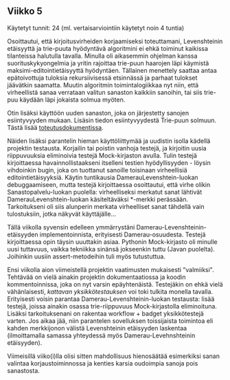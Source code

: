 ## Viikko 5  
Käytetyt tunnit: 24 (ml. vertaisarviointiin käytetyt noin 4 tuntia)

Osoittautui, että kirjoitusvirheiden korjaamiseksi toteuttamani, Levenshteinin etäisyyttä ja trie-puuta hyödyntävä algoritmini ei ehkä toiminut kaikissa tilanteissa halutulla tavalla. Minulla oli aikasemmin ohjelman kanssa suorituskykyongelmia ja yritin rajoittaa trie-puun haarojen läpi käymistä maksimi-editointietäisyyttä hyödyntäen. Tällainen menettely saattaa antaa epätoivottuja tuloksia rekursiivisessä etsinnässä ja parhaat tulokset jäävätkin saamatta. Muutin algoritmin toimintalogiikkaa nyt niin, että virheellistä sanaa verrataan valitun sanaston kaikkiin sanoihin, tai siis trie-puu käydään läpi jokaista solmua myöten. 

Otin lisäksi käyttöön uuden sanaston, joka on järjestetty sanojen esiintyvyyden mukaan. Lisäsin tiedon esiintyvyydestä Trie-puun solmuun. Tästä lisää [toteutusdokumentissa](https://github.com/tietotuomas/Kirjoitusvirheiden-korjaaja/blob/main/dokumentit/toteutus.md).

Näiden lisäksi parantelin hieman käyttöliittymää ja uudistin isolla kädellä projektin testausta. Korjailin tai poistin vanhoja testejä, ja kirjoitin uusia riippuvuuksia eliminoivia testejä Mock-kirjaston avulla. Tulin testejä kirjoittaessa havainnollistaakseni itselleni testien hyödyllisyyden - löysin vihdoinkin bugin, joka on tuottanut sanoille toisinaan virheellisiä editointietäisyyksiä. Käytin tuntikausia DamerauLevenshtein-luokan debuggaamiseen, mutta testejä kirjoittaessa osoittautui, että virhe olikin Sanastopalvelu-luokan puolella: virheelliseksi merkatut sanat lähtivät DamerauLevenshtein-luokan käsiteltäväksi \*-merkki perässään. Tarkoitukseni oli siis alunperin merkata virheelliset sanat tähdellä vain tulostuksiin, jotka näkyvät käyttäjälle...

Tällä viikolla syvensin edelleen ymmärrystäni Damerau-Levenshteinin-etäisyyden implementoinnista, erityisesti Damerau-osuudesta. Testejä kirjoittaessa opin täysin uuuttakin asiaa. Pythonin Mock-kirjasto oli minulle uusi tuttavuus, vaikka tekniikka sinänsä jokseenkin tuttu (Javan puolelta). Joihinkin uusiin assert-metodeihin tuli myös tutustuttua.

Ensi viikolla aion viimeistellä projektin vaatimusten mukaisesti "valmiiksi". Tehtävää on vielä ainakin projektin dokumentaatiossa ja koodin kommentoinnissa, joka on nyt varsin epäyhtenäistä. Testejäkin on ehkä vielä vähänlaisesti, _kattavan yksikkötestauksen_ voi toki tulkita monella tavalla. Erityisesti voisin parantaa Damerau-Levenshteinin-luokan testausta: lisää testejä, joissa ainakin osassa trie-riippuvuus Mock-kirjastolla eliminoituna. Lisäksi tarkoituksenani on rakentaa workflow + badget yksikkötestejä varten. Jos aikaa jää, niin parantelen sovelluksen toissijaista toimintoa eli kahden merkkijonon välistä Levenshteinin etäisyyden laskentaa (ilmoittamalla samassa yhteydessä myös Damerau-Levehnshteinin etäisyyden).

Viimeisillä viiko(i)lla olisi sitten mahdollisuus hienosäätää esimerkiksi sanan valintaa korjaustoiminnossa ja kenties karsia oudoimpia sanoja pois sanastosta.


